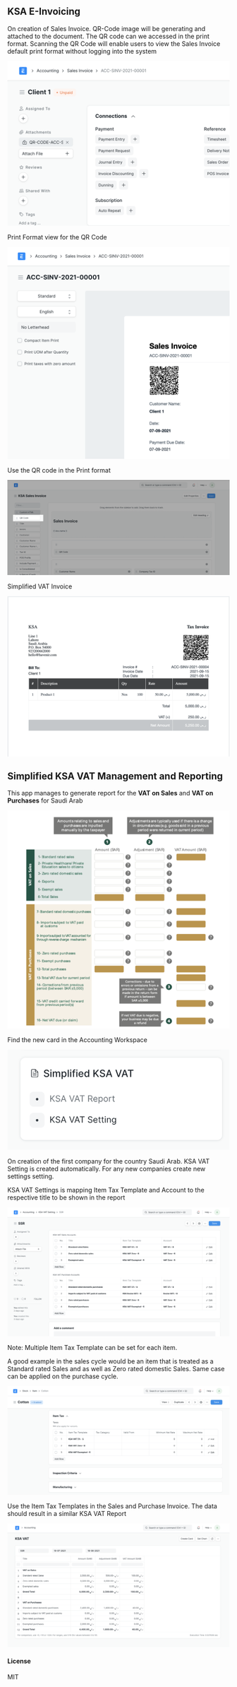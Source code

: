 ## KSA E-Invoicing



On creation of Sales Invoice.  QR-Code image will be generating and attached to the document. The QR code can we accessed in the print format. Scanning the QR Code will enable users to view the Sales Invoice default print format without logging into the system

<img src="README.assets/image-20210907130835812.png" alt="image-20210907130835812" style="zoom:50%;" />


Print Format view for the QR Code

<img src="README.assets/image-20210907131002918.png" alt="image-20210907131002918" style="zoom:50%;" />


Use the QR code in the Print format

![Screenshot 2021-09-07 at 1.11.42 PM](README.assets/Screenshot%202021-09-07%20at%201.11.42%20PM.png)



Simplified VAT Invoice

![image-20210915195407288](README.assets/image-20210915195407288.png)

## Simplified KSA VAT Management and Reporting

This app manages to generate report for the **VAT on Sales** and **VAT on Purchases** for Saudi Arab

![image-20210819234431755](README.assets/image-20210819234431755.png)

Find the new card in the Accounting Workspace

![image-20210819232102164](README.assets/image-20210819232102164.png)

On creation of the first company for the country Saudi Arab. KSA VAT Setting is created automatically. For any new companies create new settings setting.

KSA VAT Settings is mapping Item Tax Template and Account to the respective title to be shown in the report

![image-20210819233134033](README.assets/image-20210819233134033.png)

Note: Multiple Item Tax Template can be set for each item. 

A good example in the sales cycle would be an item that is treated as a Standard rated Sales and as well as Zero rated domestic Sales. Same case can be applied on the purchase cycle.

![image-20210819233839064](README.assets/image-20210819233839064.png)

Use the Item Tax Templates in the Sales and Purchase Invoice. The data should result in a similar KSA VAT Report

![image-20210819235844178](README.assets/image-20210819235844178.png)

#### License

MIT
